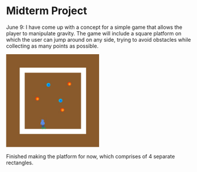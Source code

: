 # Midterm Project
June 9: I have come up with a concept for a simple game that allows the player to manipulate gravity. The game will include a square platform on which the user can jump around on any side, trying to avoid obstacles while collecting as many points as possible.

<img src="images/concept_jun9.jpg" width="50%">

Finished making the platform for now, which comprises of 4 separate rectangles.
